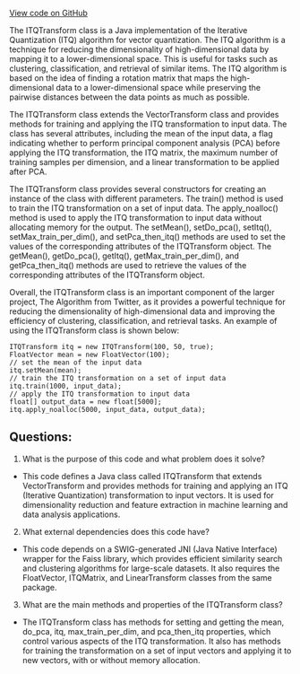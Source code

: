 [View code on GitHub](https://github.com/misbahsy/the-algorithm/ann/src/main/java/com/twitter/ann/faiss/swig/ITQTransform.java)

The ITQTransform class is a Java implementation of the Iterative Quantization (ITQ) algorithm for vector quantization. The ITQ algorithm is a technique for reducing the dimensionality of high-dimensional data by mapping it to a lower-dimensional space. This is useful for tasks such as clustering, classification, and retrieval of similar items. The ITQ algorithm is based on the idea of finding a rotation matrix that maps the high-dimensional data to a lower-dimensional space while preserving the pairwise distances between the data points as much as possible.

The ITQTransform class extends the VectorTransform class and provides methods for training and applying the ITQ transformation to input data. The class has several attributes, including the mean of the input data, a flag indicating whether to perform principal component analysis (PCA) before applying the ITQ transformation, the ITQ matrix, the maximum number of training samples per dimension, and a linear transformation to be applied after PCA.

The ITQTransform class provides several constructors for creating an instance of the class with different parameters. The train() method is used to train the ITQ transformation on a set of input data. The apply_noalloc() method is used to apply the ITQ transformation to input data without allocating memory for the output. The setMean(), setDo_pca(), setItq(), setMax_train_per_dim(), and setPca_then_itq() methods are used to set the values of the corresponding attributes of the ITQTransform object. The getMean(), getDo_pca(), getItq(), getMax_train_per_dim(), and getPca_then_itq() methods are used to retrieve the values of the corresponding attributes of the ITQTransform object.

Overall, the ITQTransform class is an important component of the larger project, The Algorithm from Twitter, as it provides a powerful technique for reducing the dimensionality of high-dimensional data and improving the efficiency of clustering, classification, and retrieval tasks. An example of using the ITQTransform class is shown below:

```
ITQTransform itq = new ITQTransform(100, 50, true);
FloatVector mean = new FloatVector(100);
// set the mean of the input data
itq.setMean(mean);
// train the ITQ transformation on a set of input data
itq.train(1000, input_data);
// apply the ITQ transformation to input data
float[] output_data = new float[5000];
itq.apply_noalloc(5000, input_data, output_data);
```
## Questions: 
 1. What is the purpose of this code and what problem does it solve?
- This code defines a Java class called ITQTransform that extends VectorTransform and provides methods for training and applying an ITQ (Iterative Quantization) transformation to input vectors. It is used for dimensionality reduction and feature extraction in machine learning and data analysis applications.

2. What external dependencies does this code have?
- This code depends on a SWIG-generated JNI (Java Native Interface) wrapper for the Faiss library, which provides efficient similarity search and clustering algorithms for large-scale datasets. It also requires the FloatVector, ITQMatrix, and LinearTransform classes from the same package.

3. What are the main methods and properties of the ITQTransform class?
- The ITQTransform class has methods for setting and getting the mean, do_pca, itq, max_train_per_dim, and pca_then_itq properties, which control various aspects of the ITQ transformation. It also has methods for training the transformation on a set of input vectors and applying it to new vectors, with or without memory allocation.